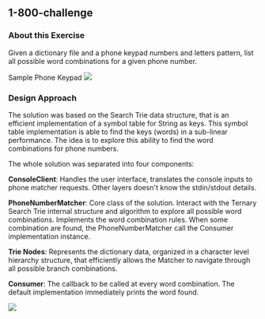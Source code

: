 ## 1-800-challenge

### About this Exercise

Given a dictionary file and a phone keypad numbers and letters pattern, list all possible word combinations for a given phone number.

Sample Phone Keypad
![](https://raw.githubusercontent.com/darciopacifico/1-800-challenge/master/src/main/resources/phoneKeypad.png)

### Design Approach

The solution was based on the Search Trie data structure, that is an efficient implementation of a symbol table for String as keys. This symbol table implementation is able to find the keys (words) in a sub-linear performance. The idea is to explore this ability to find the word combinations for phone numbers.

The whole solution was separated into four components:

**ConsoleClient**: Handles the user interface, translates the console inputs to phone matcher requests. Other layers doesn't know the stdin/stdout details.

**PhoneNumberMatcher**: Core class of the solution. Interact with the Ternary Search Trie internal structure and algorithm to explore all possible word combinations. Implements the word combination rules. When some combination are found, the PhoneNumberMatcher call the Consumer implementation instance.

**Trie Nodes**: Represents the dictionary data, organized in a character level hierarchy structure, that efficiently allows the Matcher to navigate through all possible branch combinations.

**Consumer**: The callback to be called at every word combination. The default implementation immediately prints the word found.

![](https://raw.githubusercontent.com/darciopacifico/1-800-challenge/master/src/main/resources/ClassDiagram.png)



